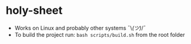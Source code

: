 # holy-sheet
- Works on Linux and probably other systems ¯\\_(ツ)_/¯
- To build the project run: `bash scripts/build.sh` from the root folder
